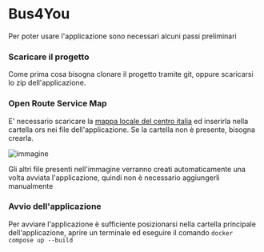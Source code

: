 # Bus4You
Per poter usare l'applicazione sono necessari alcuni passi preliminari

### Scaricare il progetto
Come prima cosa bisogna clonare il progetto tramite git, oppure scaricarsi lo zip dell'applicazione. 

### Open Route Service Map
E' necessario scaricare la [mappa locale del centro italia](http://download.geofabrik.de/europe/italy/centro-latest.osm.pbf) 
ed inserirla nella cartella ors nei file dell'applicazione. 
Se la cartella non è presente, bisogna crearla.

![immagine](https://github.com/LucaFalasca/Bus4You/assets/30274870/1485bb77-febb-486a-b981-79999d8c9c62)

Gli altri file presenti nell'immagine verranno creati automaticamente una volta avviata l'applicazione, 
quindi non è necessario aggiungerli manualmente

### Avvio dell'applicazione
Per avviare l'applicazione è sufficiente posizionarsi nella cartella principale dell'applicazione,
aprire un terminale ed eseguire il comando
`docker compose up --build`



